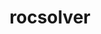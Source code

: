 ---
title: "rocsolver"
layout: cache
categories: [package, develop]
meta: {"versions": ["5.7.1", "6.0.0", "6.0.2"], "compilers": ["gcc@=11.4.0"], "oss": ["ubuntu20.04"], "platforms": ["linux"], "targets": ["x86_64_v3"], "stacks": ["e4s", "root"], "num_specs": 12, "num_specs_by_stack": {"e4s": 12, "root": 12}}
spec_details: [{"hash": "isjuhz2ggme6nuhpvdnkr5xhz6tlkwnb", "compiler": "gcc@=11.4.0", "versions": ["5.7.1"], "os": "ubuntu20.04", "platform": "linux", "target": "x86_64_v3", "variants": ["amdgpu_target=auto", "build_system=cmake", "build_type=Release", "generator=make", "~ipo", "+optimal"], "stacks": ["e4s", "root"], "size": "-", "tarball": "https://binaries.spack.io/develop/build_cache/linux-ubuntu20.04-x86_64_v3/gcc-11.4.0/rocsolver-5.7.1/linux-ubuntu20.04-x86_64_v3-gcc-11.4.0-rocsolver-5.7.1-isjuhz2ggme6nuhpvdnkr5xhz6tlkwnb.spack"}, {"hash": "hyhzxlszgnfpaetyd5nh7l7x4wngqvqw", "compiler": "gcc@=11.4.0", "versions": ["6.0.0"], "os": "ubuntu20.04", "platform": "linux", "target": "x86_64_v3", "variants": ["amdgpu_target=auto", "build_system=cmake", "build_type=Release", "generator=make", "~ipo", "+optimal"], "stacks": ["e4s", "root"], "size": "-", "tarball": "https://binaries.spack.io/develop/build_cache/linux-ubuntu20.04-x86_64_v3/gcc-11.4.0/rocsolver-6.0.0/linux-ubuntu20.04-x86_64_v3-gcc-11.4.0-rocsolver-6.0.0-hyhzxlszgnfpaetyd5nh7l7x4wngqvqw.spack"}, {"hash": "7rgpdbb5c4q3v4tcmzzr5l6yqrx7ql4e", "compiler": "gcc@=11.4.0", "versions": ["6.0.2"], "os": "ubuntu20.04", "platform": "linux", "target": "x86_64_v3", "variants": ["amdgpu_target=auto", "build_system=cmake", "build_type=Release", "generator=make", "~ipo", "+optimal"], "stacks": ["e4s", "root"], "size": "-", "tarball": "https://binaries.spack.io/develop/build_cache/linux-ubuntu20.04-x86_64_v3/gcc-11.4.0/rocsolver-6.0.2/linux-ubuntu20.04-x86_64_v3-gcc-11.4.0-rocsolver-6.0.2-7rgpdbb5c4q3v4tcmzzr5l6yqrx7ql4e.spack"}, {"hash": "7texnswwew4seui26shy5war74ltd5c7", "compiler": "gcc@=11.4.0", "versions": ["6.0.0"], "os": "ubuntu20.04", "platform": "linux", "target": "x86_64_v3", "variants": ["amdgpu_target=auto", "build_system=cmake", "build_type=Release", "generator=make", "~ipo", "+optimal"], "stacks": ["e4s", "root"], "size": "-", "tarball": "https://binaries.spack.io/develop/build_cache/linux-ubuntu20.04-x86_64_v3/gcc-11.4.0/rocsolver-6.0.0/linux-ubuntu20.04-x86_64_v3-gcc-11.4.0-rocsolver-6.0.0-7texnswwew4seui26shy5war74ltd5c7.spack"}, {"hash": "gccmtzv2qzwha6ers767udziapy7zsfr", "compiler": "gcc@=11.4.0", "versions": ["5.7.1"], "os": "ubuntu20.04", "platform": "linux", "target": "x86_64_v3", "variants": ["amdgpu_target=auto", "build_system=cmake", "build_type=Release", "generator=make", "~ipo", "+optimal"], "stacks": ["e4s", "root"], "size": "-", "tarball": "https://binaries.spack.io/develop/build_cache/linux-ubuntu20.04-x86_64_v3/gcc-11.4.0/rocsolver-5.7.1/linux-ubuntu20.04-x86_64_v3-gcc-11.4.0-rocsolver-5.7.1-gccmtzv2qzwha6ers767udziapy7zsfr.spack"}, {"hash": "h3i3s5oidli3j4iwtpyhwsnwln4he2m3", "compiler": "gcc@=11.4.0", "versions": ["5.7.1"], "os": "ubuntu20.04", "platform": "linux", "target": "x86_64_v3", "variants": ["amdgpu_target=auto", "build_system=cmake", "build_type=Release", "generator=make", "~ipo", "+optimal"], "stacks": ["e4s", "root"], "size": "-", "tarball": "https://binaries.spack.io/develop/build_cache/linux-ubuntu20.04-x86_64_v3/gcc-11.4.0/rocsolver-5.7.1/linux-ubuntu20.04-x86_64_v3-gcc-11.4.0-rocsolver-5.7.1-h3i3s5oidli3j4iwtpyhwsnwln4he2m3.spack"}, {"hash": "bxtj3j6j2kldt7oaeue52attsvvt2kqo", "compiler": "gcc@=11.4.0", "versions": ["5.7.1"], "os": "ubuntu20.04", "platform": "linux", "target": "x86_64_v3", "variants": ["amdgpu_target=auto", "build_system=cmake", "build_type=Release", "generator=make", "~ipo", "+optimal"], "stacks": ["e4s", "root"], "size": "-", "tarball": "https://binaries.spack.io/develop/build_cache/linux-ubuntu20.04-x86_64_v3/gcc-11.4.0/rocsolver-5.7.1/linux-ubuntu20.04-x86_64_v3-gcc-11.4.0-rocsolver-5.7.1-bxtj3j6j2kldt7oaeue52attsvvt2kqo.spack"}, {"hash": "iq27tgvaeeijzerfzx52nkgdooqpmv3i", "compiler": "gcc@=11.4.0", "versions": ["5.7.1"], "os": "ubuntu20.04", "platform": "linux", "target": "x86_64_v3", "variants": ["amdgpu_target=auto", "build_system=cmake", "build_type=Release", "generator=make", "~ipo", "+optimal"], "stacks": ["e4s", "root"], "size": "-", "tarball": "https://binaries.spack.io/develop/build_cache/linux-ubuntu20.04-x86_64_v3/gcc-11.4.0/rocsolver-5.7.1/linux-ubuntu20.04-x86_64_v3-gcc-11.4.0-rocsolver-5.7.1-iq27tgvaeeijzerfzx52nkgdooqpmv3i.spack"}, {"hash": "akpjmsk2ade2bhgyi2nodga6u5orarxd", "compiler": "gcc@=11.4.0", "versions": ["6.0.0"], "os": "ubuntu20.04", "platform": "linux", "target": "x86_64_v3", "variants": ["amdgpu_target=auto", "build_system=cmake", "build_type=Release", "generator=make", "~ipo", "+optimal"], "stacks": ["e4s", "root"], "size": "-", "tarball": "https://binaries.spack.io/develop/build_cache/linux-ubuntu20.04-x86_64_v3/gcc-11.4.0/rocsolver-6.0.0/linux-ubuntu20.04-x86_64_v3-gcc-11.4.0-rocsolver-6.0.0-akpjmsk2ade2bhgyi2nodga6u5orarxd.spack"}, {"hash": "ykxsbxtdgpmgxsma2dpurznoeleimobg", "compiler": "gcc@=11.4.0", "versions": ["6.0.0"], "os": "ubuntu20.04", "platform": "linux", "target": "x86_64_v3", "variants": ["amdgpu_target=auto", "build_system=cmake", "build_type=Release", "generator=make", "~ipo", "+optimal"], "stacks": ["e4s", "root"], "size": "-", "tarball": "https://binaries.spack.io/develop/build_cache/linux-ubuntu20.04-x86_64_v3/gcc-11.4.0/rocsolver-6.0.0/linux-ubuntu20.04-x86_64_v3-gcc-11.4.0-rocsolver-6.0.0-ykxsbxtdgpmgxsma2dpurznoeleimobg.spack"}, {"hash": "cy23jicxudbfzpfexhmp6wbkpidjekdb", "compiler": "gcc@=11.4.0", "versions": ["6.0.2"], "os": "ubuntu20.04", "platform": "linux", "target": "x86_64_v3", "variants": ["amdgpu_target=auto", "build_system=cmake", "build_type=Release", "generator=make", "~ipo", "+optimal"], "stacks": ["e4s", "root"], "size": "-", "tarball": "https://binaries.spack.io/develop/build_cache/linux-ubuntu20.04-x86_64_v3/gcc-11.4.0/rocsolver-6.0.2/linux-ubuntu20.04-x86_64_v3-gcc-11.4.0-rocsolver-6.0.2-cy23jicxudbfzpfexhmp6wbkpidjekdb.spack"}, {"hash": "pm5twfwh7mrvlhbd46crl7uirwkwp5hq", "compiler": "gcc@=11.4.0", "versions": ["6.0.2"], "os": "ubuntu20.04", "platform": "linux", "target": "x86_64_v3", "variants": ["amdgpu_target=auto", "build_system=cmake", "build_type=Release", "generator=make", "~ipo", "+optimal"], "stacks": ["e4s", "root"], "size": "-", "tarball": "https://binaries.spack.io/develop/build_cache/linux-ubuntu20.04-x86_64_v3/gcc-11.4.0/rocsolver-6.0.2/linux-ubuntu20.04-x86_64_v3-gcc-11.4.0-rocsolver-6.0.2-pm5twfwh7mrvlhbd46crl7uirwkwp5hq.spack"}]
---
